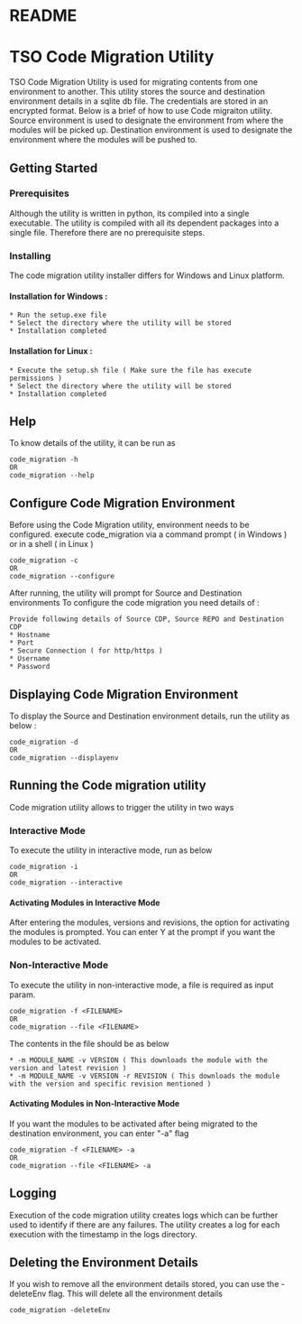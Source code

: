 # README

# TSO Code Migration Utility
TSO Code Migration Utility is used for migrating contents from one environment to another. This utility stores the source and destination environment details in a sqlite db file. The credentials are stored in an encrypted format. Below is a brief of how to use Code migraiton utility. 
Source environment is used to designate the environment from where the modules will be picked up.
Destination environment is used to designate the environment where the modules will be pushed to.

## Getting Started

### Prerequisites
Although the utility is written in python, its compiled into a single executable. The utility is compiled with all its dependent packages into a single file. Therefore there are no prerequisite steps.

### Installing
The code migration utility installer differs for Windows and Linux platform. 

#### Installation for Windows :
```
* Run the setup.exe file
* Select the directory where the utility will be stored
* Installation completed
```

#### Installation for Linux :
```
* Execute the setup.sh file ( Make sure the file has execute permissions )
* Select the directory where the utility will be stored
* Installation completed
```

## Help

To know details of the utility, it can be run as 
```
code_migration -h 
OR
code_migration --help
```

## Configure Code Migration Environment

Before using the Code Migration utility, environment needs to be configured.
execute code_migration via a command prompt ( in Windows ) or in a shell ( in Linux )
```
code_migration -c
OR
code_migration --configure
```
After running, the utility will prompt for Source and Destination environments
To configure the code migration you need details of :
```
Provide following details of Source CDP, Source REPO and Destination CDP 
* Hostname
* Port
* Secure Connection ( for http/https )
* Username
* Password
```

## Displaying Code Migration Environment

To display the Source and Destination environment details, run the utility as below :
```
code_migration -d
OR
code_migration --displayenv
```

## Running the Code migration utility 
Code migration utility allows to trigger the utility in two ways

### Interactive Mode 
To execute the utility in interactive mode, run as below 
```
code_migration -i
OR
code_migration --interactive
```

#### Activating Modules in Interactive Mode
After entering the modules, versions and revisions, the option for activating the modules is prompted.
You can enter Y at the prompt if you want the modules to be activated.

### Non-Interactive Mode 
To execute the utility in non-interactive mode, a file is required as input param.
```
code_migration -f <FILENAME>
OR
code_migration --file <FILENAME>
```
The contents in the file should be as below 
```
* -m MODULE_NAME -v VERSION ( This downloads the module with the version and latest revision )
* -m MODULE_NAME -v VERSION -r REVISION ( This downloads the module with the version and specific revision mentioned )
```
#### Activating Modules in Non-Interactive Mode
If you want the modules to be activated after being migrated to the destination environment, you can enter "-a" flag
```
code_migration -f <FILENAME> -a
OR
code_migration --file <FILENAME> -a
```

## Logging 
Execution of the code migration utility creates logs which can be further used to identify if there are any failures.
The utility creates a log for each execution with the timestamp in the logs directory.

## Deleting the Environment Details
If you wish to remove all the environment details stored, you can use the -deleteEnv flag. 
This will delete all the environment details
```
code_migration -deleteEnv
```
